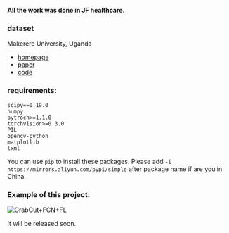 **All the work was done in JF healthcare.**


### dataset

Makerere University, Uganda

- [homepage](http://air.ug/microscopy/)
- [paper](http://proceedings.mlr.press/v56/Quinn16.pdf)
- [code](https://github.com/jqug/microscopy-object-detection/blob/master/CNN%20training%20%26%20evaluation%20-%20tuberculosis.ipynb)

### requirements:

```
scipy==0.19.0
numpy
pytroch>=1.1.0
torchvision>=0.3.0
PIL
opencv-python
matplotlib
lxml
```
You can use `pip` to install these packages. Please add `-i https://mirrors.aliyun.com/pypi/simple` after package name if are you in China. 


### Example of this project:
![GrabCut+FCN+FL](https://raw.githubusercontent.com/Richardyu114/weakly-segmentation-with-bounding-box/master/img/5.png)

It will be released soon.
